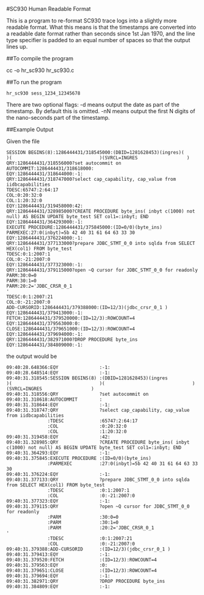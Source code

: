 #SC930 Human Readable Format

This is a program to re-format SC930 trace logs into a slightly more readable format. What this means is that the timestamps are converted into a readable date format rather than seconds since 1st Jan 1970, and the line type specifier is padded to an equal number of spaces so that the output lines up.

##To compile the program

cc -o hr_sc930 hr_sc930.c

##To run the program

    hr_sc930 sess_1234_12345678

There are two optional flags:
-d means output the date as part of the timestamp. By default this is omitted. -nN means output the first N digits of the nano-seconds part of the timestamp.

##Example Output

Given the file

    SESSION BEGINS(8):1286444431/318545000:(DBID=1281628453)(ingres)(                                )(                                )(SVRCL=INGRES                  )
    QRY:1286444431/318556000?set autocommit on
    AUTOCOMMIT:1286444431/318618000:
    EQY:1286444431/318644000:-1:
    QRY:1286444431/318747000?select cap_capability, cap_value from iidbcapabilities
    TDESC:65747:2:64:17
    COL:0:20:32:0
    COL:1:20:32:0
    EQY:1286444431/319458000:42:
    QRY:1286444431/328985000?CREATE PROCEDURE byte_ins( inbyt c(1000) not null) AS BEGIN UPDATE byte_test SET col1=:inbyt; END
    EQY:1286444431/364293000:-1:
    EXECUTE PROCEDURE:1286444431/375845000:(ID=0/0)(byte_ins)
    PARMEXEC:27:0(inbyt)=5b 42 40 31 61 64 63 33 30
    EQY:1286444431/376224000:-1:
    QRY:1286444431/377133000?prepare JDBC_STMT_0_0 into sqlda from SELECT HEX(col1) FROM byte_test
    TDESC:0:1:2007:1
    COL:0:-21:2007:0
    EQY:1286444431/377323000:-1:
    QRY:1286444431/379115000?open ~Q cursor for JDBC_STMT_0_0 for readonly
    PARM:30:0=0
    PARM:30:1=0
    PARM:20:2='JDBC_CRSR_0_1                                                   '
    TDESC:0:1:2007:21
    COL:0:-21:2007:0
    ADD-CURSORID:1286444431/379388000:(ID=12/3)(jdbc_crsr_0_1 )
    EQY:1286444431/379413000:-1:
    FETCH:1286444431/379520000:(ID=12/3):ROWCOUNT=4
    EQY:1286444431/379563000:0:
    CLOSE:1286444431/379651000:(ID=12/3):ROWCOUNT=4
    EQY:1286444431/379694000:-1:
    QRY:1286444431/382971000?DROP PROCEDURE byte_ins
    EQY:1286444431/384809000:-1:

the output would be

    09:40:28.648366:EQY               :-1:
    09:40:28.648514:EQY               :-1:
    09:40:31.318545:SESSION BEGINS(8) :(DBID=1281628453)(ingres                          )(                                )(                                )(SVRCL=INGRES                  )
    09:40:31.318556:QRY               ?set autocommit on
    09:40:31.318618:AUTOCOMMIT        :
    09:40:31.318644:EQY               :-1:
    09:40:31.318747:QRY               ?select cap_capability, cap_value from iidbcapabilities
                   :TDESC             :65747:2:64:17
                   :COL               :0:20:32:0
                   :COL               :1:20:32:0
    09:40:31.319458:EQY               :42:
    09:40:31.328985:QRY               ?CREATE PROCEDURE byte_ins( inbyt c(1000) not null) AS BEGIN UPDATE byte_test SET col1=:inbyt; END
    09:40:31.364293:EQY               :-1:
    09:40:31.375845:EXECUTE PROCEDURE :(ID=0/0)(byte_ins)
                   :PARMEXEC          :27:0(inbyt)=5b 42 40 31 61 64 63 33 30
    09:40:31.376224:EQY               :-1:
    09:40:31.377133:QRY               ?prepare JDBC_STMT_0_0 into sqlda from SELECT HEX(col1) FROM byte_test
                   :TDESC             :0:1:2007:1
                   :COL               :0:-21:2007:0
    09:40:31.377323:EQY               :-1:
    09:40:31.379115:QRY               ?open ~Q cursor for JDBC_STMT_0_0 for readonly
                   :PARM              :30:0=0
                   :PARM              :30:1=0
                   :PARM              :20:2='JDBC_CRSR_0_1                                                   '
                   :TDESC             :0:1:2007:21
                   :COL               :0:-21:2007:0
    09:40:31.379388:ADD-CURSORID      :(ID=12/3)(jdbc_crsr_0_1 )
    09:40:31.379413:EQY               :-1:
    09:40:31.379520:FETCH             :(ID=12/3):ROWCOUNT=4
    09:40:31.379563:EQY               :0:
    09:40:31.379651:CLOSE             :(ID=12/3):ROWCOUNT=4
    09:40:31.379694:EQY               :-1:
    09:40:31.382971:QRY               ?DROP PROCEDURE byte_ins
    09:40:31.384809:EQY               :-1:
